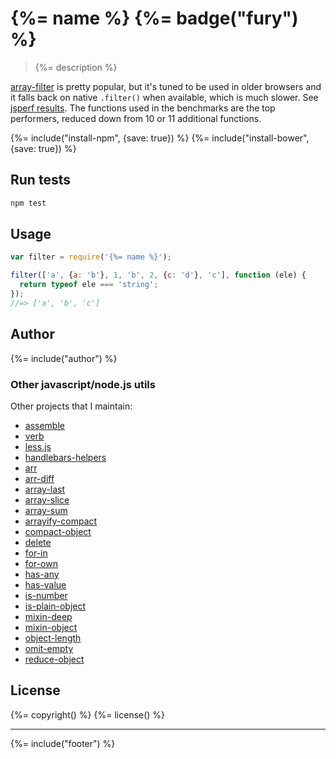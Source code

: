 # {%= name %} {%= badge("fury") %}

> {%= description %}

[array-filter](https://github.com/juliangruber/array-filter) is pretty popular, but it's tuned to be used in older browsers and it falls back on native `.filter()` when available, which is much slower. See [jsperf results](http://jsperf.com/array-filter-while-vs-for/2). The functions used in the benchmarks are the top performers, reduced down from 10 or 11 additional functions.

{%= include("install-npm", {save: true}) %}
{%= include("install-bower", {save: true}) %}

## Run tests

```bash
npm test
```

## Usage

```js
var filter = require('{%= name %}');

filter(['a', {a: 'b'}, 1, 'b', 2, {c: 'd'}, 'c'], function (ele) {
  return typeof ele === 'string';
});
//=> ['a', 'b', 'c']
```

## Author
{%= include("author") %}


### Other javascript/node.js utils

Other projects that I maintain:

  - [assemble](https://github.com/jonschlinkert/assemble)
  - [verb](https://github.com/jonschlinkert/verb)
  - [less.js](https://github.com/jonschlinkert/less.js)
  - [handlebars-helpers](https://github.com/jonschlinkert/handlebars-helpers)
  - [arr](https://github.com/jonschlinkert/arr)
  - [arr-diff](https://github.com/jonschlinkert/arr-diff)
  - [array-last](https://github.com/jonschlinkert/array-last)
  - [array-slice](https://github.com/jonschlinkert/array-slice)
  - [array-sum](https://github.com/jonschlinkert/array-sum)
  - [arrayify-compact](https://github.com/jonschlinkert/arrayify-compact)
  - [compact-object](https://github.com/jonschlinkert/compact-object)
  - [delete](https://github.com/jonschlinkert/delete)
  - [for-in](https://github.com/jonschlinkert/for-in)
  - [for-own](https://github.com/jonschlinkert/for-own)
  - [has-any](https://github.com/jonschlinkert/has-any)
  - [has-value](https://github.com/jonschlinkert/has-value)
  - [is-number](https://github.com/jonschlinkert/is-number)
  - [is-plain-object](https://github.com/jonschlinkert/is-plain-object)
  - [mixin-deep](https://github.com/jonschlinkert/mixin-deep)
  - [mixin-object](https://github.com/jonschlinkert/mixin-object)
  - [object-length](https://github.com/jonschlinkert/object-length)
  - [omit-empty](https://github.com/jonschlinkert/omit-empty)
  - [reduce-object](https://github.com/jonschlinkert/reduce-object)


## License
{%= copyright() %}
{%= license() %}

***

{%= include("footer") %}